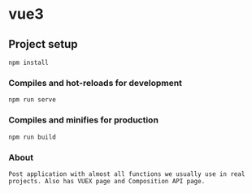 # vue3

## Project setup
```
npm install
```

### Compiles and hot-reloads for development
```
npm run serve
```

### Compiles and minifies for production
```
npm run build
```

### About
```
Post application with almost all functions we usually use in real projects. Also has VUEX page and Composition API page. 
```
